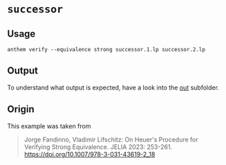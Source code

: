 # `successor`

## Usage
```
anthem verify --equivalence strong successor.1.lp successor.2.lp
```

## Output
To understand what output is expected, have a look into the [out](./out) subfolder.

## Origin
This example was taken from

> Jorge Fandinno, Vladimir Lifschitz:
> On Heuer's Procedure for Verifying Strong Equivalence. JELIA 2023: 253-261.
> https://doi.org/10.1007/978-3-031-43619-2_18
